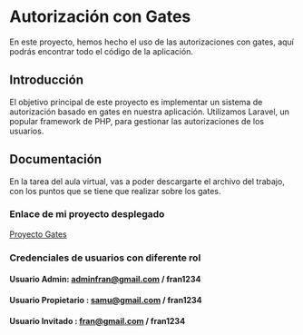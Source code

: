 # Autorización con Gates

En este proyecto, hemos hecho el uso de las autorizaciones con gates, aquí podrás encontrar todo el código de la aplicación.

## Introducción

El objetivo principal de este proyecto es implementar un sistema de autorización basado en gates en nuestra aplicación. Utilizamos Laravel, un popular framework de PHP, para gestionar las autorizaciones de los usuarios.

## Documentación

En la tarea del aula virtual, vas a poder descargarte el archivo del trabajo, con los puntos que se tiene que realizar sobre los gates.

### Enlace de mi proyecto desplegado 
[Proyecto Gates](http://fgonzalez_form_test.randion.es)

### Credenciales de usuarios con diferente rol

#### Usuario Admin: adminfran@gmail.com / fran1234
#### Usuario Propietario : samu@gmail.com / fran1234
#### Usuario Invitado : fran@gmail.com / fran1234
